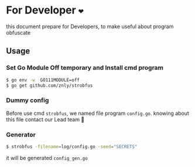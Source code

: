 # For Developer `❤`

this document prepare for Developers, to make useful about program obfuscate


## Usage
### Set Go Module Off temporary and Install cmd program

```bash
$ go env -w  GO111MODULE=off
$ go get github.com/znly/strobfus 
```

### Dummy config 

Before use cmd `strobfus`, we named file program `config.go`. knowing about this file contact our Lead team 🫰

### Generator
```bash
$ strobfus -filename=log/config.go -seed="SECRETS"
```

it will be generated `config_gen.go`